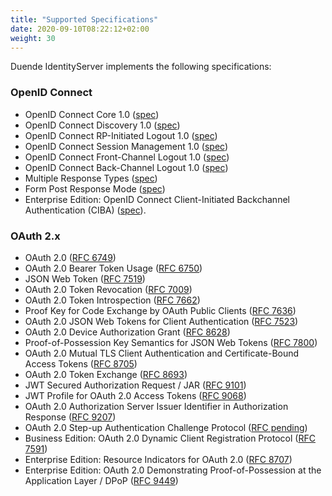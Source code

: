 ```yaml
---
title: "Supported Specifications"
date: 2020-09-10T08:22:12+02:00
weight: 30
---
```


Duende IdentityServer implements the following specifications:

### OpenID Connect

* OpenID Connect Core 1.0 ([spec](http://openid.net/specs/openid-connect-core-1_0.html))
* OpenID Connect Discovery 1.0 ([spec](http://openid.net/specs/openid-connect-discovery-1_0.html))
* OpenID Connect RP-Initiated Logout 1.0 ([spec](https://openid.net/specs/openid-connect-rpinitiated-1_0.html))
* OpenID Connect Session Management 1.0 ([spec](http://openid.net/specs/openid-connect-session-1_0.html))
* OpenID Connect Front-Channel Logout 1.0 ([spec](https://openid.net/specs/openid-connect-frontchannel-1_0.html))
* OpenID Connect Back-Channel Logout 1.0 ([spec](https://openid.net/specs/openid-connect-backchannel-1_0.html))
* Multiple Response Types ([spec](http://openid.net/specs/oauth-v2-multiple-response-types-1_0.html))
* Form Post Response Mode ([spec](http://openid.net/specs/oauth-v2-form-post-response-mode-1_0.html))
* Enterprise Edition: OpenID Connect Client-Initiated Backchannel Authentication (CIBA) ([spec](https://openid.net/specs/openid-client-initiated-backchannel-authentication-core-1_0.html)).

### OAuth 2.x

* OAuth 2.0 ([RFC 6749](http://tools.ietf.org/html/rfc6749))
* OAuth 2.0 Bearer Token Usage ([RFC 6750](http://tools.ietf.org/html/rfc6750))
* JSON Web Token ([RFC 7519](http://tools.ietf.org/html/rfc7519))
* OAuth 2.0 Token Revocation ([RFC 7009](https://tools.ietf.org/html/rfc7009))
* OAuth 2.0 Token Introspection ([RFC 7662](https://tools.ietf.org/html/rfc7662))
* Proof Key for Code Exchange by OAuth Public Clients ([RFC 7636](https://tools.ietf.org/html/rfc7636))
* OAuth 2.0 JSON Web Tokens for Client Authentication ([RFC 7523](https://tools.ietf.org/html/rfc7523))
* OAuth 2.0 Device Authorization Grant ([RFC 8628](https://tools.ietf.org/html/rfc8628))
* Proof-of-Possession Key Semantics for JSON Web Tokens ([RFC 7800](https://tools.ietf.org/html/rfc7800))
* OAuth 2.0 Mutual TLS Client Authentication and Certificate-Bound Access Tokens ([RFC 8705](https://tools.ietf.org/html/rfc8705))
* OAuth 2.0 Token Exchange ([RFC 8693](https://tools.ietf.org/html/rfc8693))
* JWT Secured Authorization Request / JAR ([RFC 9101](https://datatracker.ietf.org/doc/html/rfc9101))
* JWT Profile for OAuth 2.0 Access Tokens ([RFC 9068](https://datatracker.ietf.org/doc/html/rfc9068))
* OAuth 2.0 Authorization Server Issuer Identifier in Authorization Response ([RFC 9207](https://datatracker.ietf.org/doc/html/rfc9207.txt))
* OAuth 2.0 Step-up Authentication Challenge Protocol ([RFC pending](https://datatracker.ietf.org/doc/html/draft-ietf-oauth-step-up-authn-challenge))
* Business Edition: OAuth 2.0 Dynamic Client Registration Protocol ([RFC 7591](https://www.rfc-editor.org/rfc/rfc7591.html))
* Enterprise Edition: Resource Indicators for OAuth 2.0 ([RFC 8707](https://tools.ietf.org/html/rfc8707))
* Enterprise Edition: OAuth 2.0 Demonstrating Proof-of-Possession at the Application Layer / DPoP ([RFC 9449](https://datatracker.ietf.org/doc/html/rfc9449))